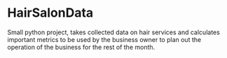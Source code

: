 # HairSalonData
Small python project, takes collected data on hair services and calculates important metrics to be used by the business owner to plan out the operation of the business for the rest of the month.
